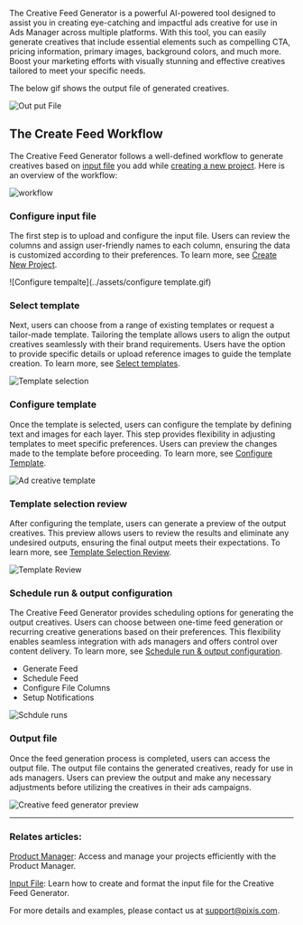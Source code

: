 The Creative Feed Generator is a powerful AI-powered tool designed to assist you in creating eye-catching and impactful ads creative for use in Ads Manager across multiple platforms. With this tool, you can easily generate creatives that include essential elements such as compelling CTA, pricing information, primary images, background colors, and much more. Boost your marketing efforts with visually stunning and effective creatives tailored to meet your specific needs.

The below gif shows the output file of generated creatives.

![Out put File](../assets/view_output_file.gif)

## The Create Feed Workflow

The Creative Feed Generator follows a well-defined workflow to generate creatives based on [input file]() you add while [creating a new project](). Here is an overview of the workflow:

![workflow](../assets/cfg-workflow.jpg)

### Configure input file 

The first step is to upload and configure the input file. Users can review the columns and assign user-friendly names to each column, ensuring the data is customized according to their preferences. To learn more, see [Create New Project](create_new_project.md).

![Configure tempalte](../assets/configure template.gif)

### Select template 

Next, users can choose from a range of existing templates or request a tailor-made template. Tailoring the template allows users to align the output creatives seamlessly with their brand requirements. Users have the option to provide specific details or upload reference images to guide the template creation. To learn more, see [Select templates](templates.md).

![Template selection](../assets/template_selection.gif)

### Configure template

Once the template is selected, users can configure the template by defining text and images for each layer. This step provides flexibility in adjusting templates to meet specific preferences. Users can preview the changes made to the template before proceeding. To learn more, see [Configure Template](CFG/configure_template.md).

![Ad creative template](../assets/generate_creatives.gif)

### Template selection review 

After configuring the template, users can generate a preview of the output creatives. This preview allows users to review the results and eliminate any undesired outputs, ensuring the final output meets their expectations. To learn more, see [Template Selection Review](template_configuration.md).

![Template Review](../assets/template_review_column.png)

### Schedule run & output configuration

The Creative Feed Generator provides scheduling options for generating the output creatives. Users can choose between one-time feed generation or recurring creative generations based on their preferences. This flexibility enables seamless integration with ads managers and offers control over content delivery. To learn more, see [Schedule run & output configuration](output_file_config.md).

- Generate Feed
- Schedule Feed
- Configure File Columns
- Setup Notifications

![Schdule runs](../assets/schedule_runs.gif)

### Output file

Once the feed generation process is completed, users can access the output file. The output file contains the generated creatives, ready for use in ads managers. Users can preview the output and make any necessary adjustments before utilizing the creatives in their ads campaigns.

![Creative feed generator preview](../assets/output_preview.gif)

---
### Relates articles:

[Product Manager](project_manager.md): Access and manage your projects efficiently with the Product Manager.

[Input File](../quick_start/guide.md): Learn how to create and format the input file for the Creative Feed Generator.


For more details and examples, please contact us at [support@pixis.com](mailto:support@pixis.com).





